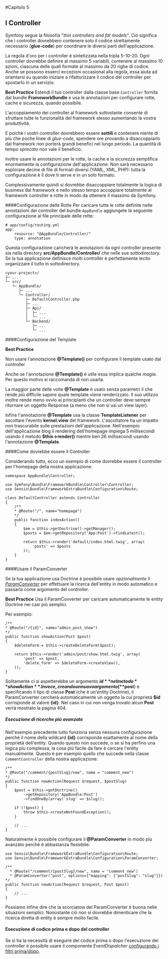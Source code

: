 #Capitolo 5
## I Controller

Symfony segue la filosofia "*thin controllers and fat models*".
Ciò significa che i controller dovrebbero contenere solo il codice strettamente necessario (**glue-code**)
per coordinare le diversi parti dell'applicazione.

La regola d'oro per i controller è sintetizzata nella tripla 5-10-20.
Ogni controller dovrebbe definire al massimo 5 variabili, contenere al massimo 10 azioni,
ciascuna delle quali formate al massimo da 20 righe di codice. Anche se possono
esserci eccezioni occasional alla regola, essa aiuta ad orientarsi su quando
iniziare a rifattorizzare il codice del controller per spostarlo in un servizio.

**Best Practice**
Estendi il tuo controller dalla classe base `Controller` fornita dal bundle
**FrameworkBundle** e usa le annotazioni per configurare rotte, cache
e sicurezza, quando possibile.


L'accoppiamento dei controller al framework sottostante consente di sfruttare tutte
le funzionalità del framework stesso aumentando la vostra produttività.

E poichè i vostri controller dovrebbero essere **sottili** e contenere
niente di più che poche linee di *glue-code*, spendere ore provando a disaccoppiarlo
dal framework non porterà grandi benefici nel lungo periodo.
La quantità di tempo *sprecato* non vale il beneficio.

Inoltre usare le annotazioni per le rotte, la cache e la sicurezza semplifica
enormemente la configurazione dell'applicazione.
Non sarà necessario esplorare decine di file di formati diversi
(YAML, XML, PHP): tutta la configurazione è lì dove ti serve e in un solo formato.

Complessivamente quindi si dovrebbe disaccoppiare totalmente la logica di business
dal framework e nello stesso tempo accoppiare totalmente al framework controller e rotte
in modo da ottenere il massimo da Symfony.


####Configurazione delle Rotte
Per caricare tutte le rotte definite nelle annotazioni dei controller del bundle
`AppBundle` aggiungete la seguente configurazione al file principale delle rotte:


```
# app/config/routing.yml
app:
    resource: "@AppBundle/Controller/"
    type: annotation
```

Questa configurazione caricherà le annotazioni da ogni controller presente sia nella
directory **src/AppBundle/Controller/** che nelle sue sottodirectory. Se la tua
applicazione definisce molti controller è perfettamente lecito organizzare il
tutto in sottodirectory.

```
<your-project>/
├─ ...
└─ src/
   └─ AppBundle/
      ├─ ...
      └─ Controller/
         ├─ DefaultController.php
         ├─ ...
         ├─ Api/
         │  ├─ ...
         │  └─ ...
         └─ Backend/
            ├─ ...
            └─ ...
```

####Configurazione del Template

**Best Practice**

Non usare l'annotazione **@Template()** per configurare il template usato dal controller

Anche se l'annotazione **@Template()** è utile essa implica qualche *magia*. Per questo motivo
si raccomanda di non usarla.

La maggior parte delle volte **@Template** è usato senza parametri il che rende più difficile
sapere quale template viene renderizzato. Il suo utilizzo inoltre rende meno ovvio
 ai principianti che un controller deve sempre ritornare un oggetto Response (a meno che non si usi
un view layer).

Infine l'annotazione **@Template** usa la classe **TemplateListener** per ascoltare
l'evento **kernel.view** del framework. L'ascoltatore ha un impatto non trascurabile
sulle prestazioni dell'applicazione. Nell'esempio dell'applicazione blog il rendering
dell'homepage impiega 5 millisecondi usando il metodo **$this->render()** mentre ben
26 millisecondi usando l'annotazione **@Template**.


####Come dovrebbe essere il Controller

Considerando tutto, ecco un esempio di come dovrebbe essere il controller
per l'homepage della nostra applicazione:

```
namespace AppBundle\Controller;

use Symfony\Bundle\FrameworkBundle\Controller\Controller;
use Sensio\Bundle\FrameworkExtraBundle\Configuration\Route;

class DefaultController extends Controller
{
    /**
    * @Route("/", name="homepage")
    */
    public function indexAction()
    {
        $em = $this->getDoctrine()->getManager();
        $posts = $em->getRepository('App:Post')->findLatest();

        return $this->render('default/index.html.twig', array(
            'posts' => $posts
        ));
    }
}
```

####Usare il ParamConverter

Se la tua applicazione usa Doctrine è possibile usare *opzionalmente* il
[*ParamConverter*](http://symfony.com/doc/current/bundles/SensioFrameworkExtraBundle/annotations/converters.html)
per effettuare la ricerca dell'entity in modo automatico e passarla
come argomento del controller.

**Best Practice**
Usa il ParamConverter per caricare automaticamente le entity Doctrine
nei casi più semplici.

Per esempio:

```
/**
* @Route("/{id}", name="admin_post_show")
*/
public function showAction(Post $post)
{
    $deleteForm = $this->createDeleteForm($post);

    return $this->render('admin/post/show.html.twig', array(
        'post' => $post,
        'delete_form' => $deleteForm->createView(),
    ));
}
```

Solitamente ci si aspetterebbe un argomento **$id** nel metodo **showAction**.
Invece, creando un nuovo argomento (**$post**) e specificando il tipo di classe
**Post** (che è un'entity Doctrine), il ParamConverter cercherà automaticamente
un oggetto la cui proprietà **$id** corrisponde al valore **{id}**. Nel
caso in cui non venga trovato alcun **Post** verrà mostrato la pagina 404.


##### Esecuzione di ricerche più avanzate

Nell'esempio precedente tutto funziona senza nessuna configurazione
perchè il nome della wildcard **{id}** corrisponde esattamente al nome della
proprietà dell'entity. Quando questo non succede, o se si ha perfino una logica
più complessa, la cosa più facile da fare è cercare l'entity manualmente.
Questo è per esempio quello che succede nella classe `CommentController`  della
nostra applicazione:

```
/**
* @Route("/comment/{postSlug}/new", name = "comment_new")
*/
public function newAction(Request $request, $postSlug)
{
    $post = $this->getDoctrine()
        ->getRepository('AppBundle:Post')
        ->findOneBy(array('slug' => $slug));

    if (!$post) {
        throw $this->createNotFoundException();
    }

    // ...
}
```

Naturalmente è possibile configurare il **@ParamConverter** in modo più avanzato
perchè è abbastanza flessibile:

```
use Sensio\Bundle\FrameworkExtraBundle\Configuration\Route;
use Sensio\Bundle\FrameworkExtraBundle\Configuration\ParamConverter;

/**
  * @Route("/comment/{postSlug}/new", name = "comment_new")
  * @ParamConverter("post", options={"mapping": {"postSlug": "slug"}})
*/
public function newAction(Request $request, Post $post)
{
    // ...
}
```

Possiamo infine dire che la scorciatoia del ParamConverter è buona nelle situazioni semplici.
Nonostante ciò non si dovrebbe dimenticare che la ricerca diretta di entity è sempre
molto facile.

#### Esecuzione di codice prima e dopo del controller

Se si ha la necessità di eseguire del codice prima o dopo l'esecuzione dei controller
è possibile usare il componente *EventDispatcher*
[configurando i filtri prima/dopo](http://symfony.com/doc/current/cookbook/event_dispatcher/before_after_filters.html).

